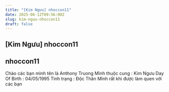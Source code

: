 ```yaml
---
title: "[Kim Ngưu] nhoccon11"
date: 2025-06-12T09:56:00Z
slug: kim-nguu-nhoccon11
draft: false
---
```


## [Kim Ngưu] nhoccon11

## nhoccon11

Chào các bạn mình tên là Anthony Truong
Mình thuộc cung : Kim Ngưu
Day Of Birth : 04/05/1995
Tình trạng : Độc Thân
Mình rất khi được làm quen với các bạn